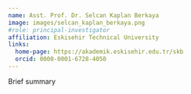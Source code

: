 ```yaml
---
name: Asst. Prof. Dr. Selcan Kaplan Berkaya
image: images/selcan_kaplan_berkaya.png
#role: principal-investigator
affiliation: Eskisehir Technical University
links:
  home-page: https://akademik.eskisehir.edu.tr/skb
  orcid: 0000-0001-6728-4050
---
```


Brief summary
